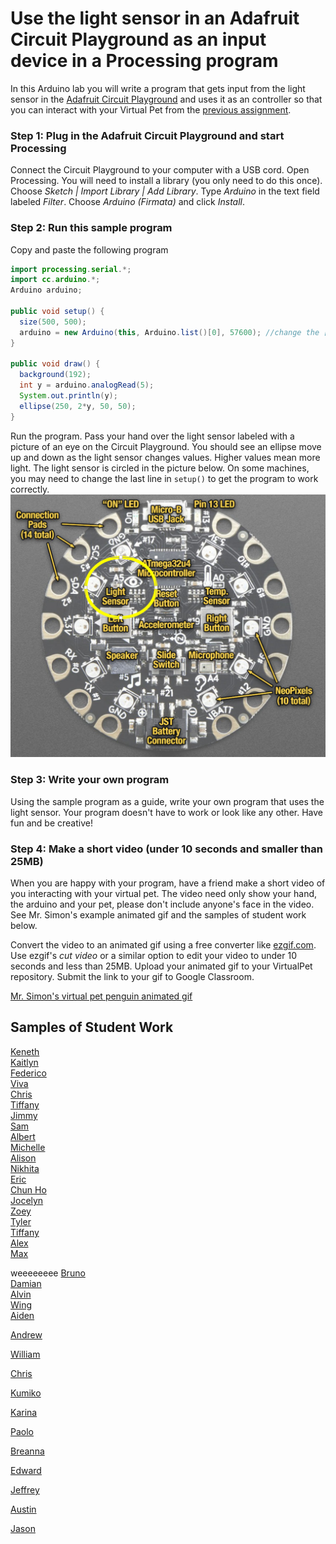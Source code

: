 # Use the light sensor in an Adafruit Circuit Playground as an input device in a Processing program
In this Arduino lab you will write a program that gets input from the light sensor in the [Adafruit Circuit Playground](https://www.adafruit.com/product/3000) and uses it as an controller so that you can interact with your Virtual Pet from the [previous assignment](https://github.com/APCSLowell/VirtualPet/blob/gh-pages/README.md#virtual-pet).

### Step 1: Plug in the Adafruit Circuit Playground and start Processing
Connect the Circuit Playground to your computer with a USB cord. Open Processing. You will need to install a library (you only need to do this once). Choose *Sketch | Import Library | Add Library*.  Type *Arduino* in the text field labeled *Filter*. Choose *Arduino (Firmata)* and click *Install*.

### Step 2: Run this sample program
Copy and paste the following program
```java {.line-numbers}
import processing.serial.*;
import cc.arduino.*;
Arduino arduino;

public void setup() {
  size(500, 500);
  arduino = new Arduino(this, Arduino.list()[0], 57600); //change the [0] to a [1] or [2] etc. if your program doesn't work
}

public void draw() {
  background(192);
  int y = arduino.analogRead(5);
  System.out.println(y);
  ellipse(250, 2*y, 50, 50);
}
```
Run the program. Pass your hand over the light sensor labeled with a picture of an eye on the Circuit Playground. You should see an ellipse move up and down as the light sensor changes values. Higher values mean more light. The light sensor is circled in the picture below. On some machines, you may need to change the last line in `setup()` to get the program to work correctly.
![](CircuitPlayground.PNG)

### Step 3: Write your own program
Using the sample program as a guide, write your own program that uses the light sensor. Your program doesn't have to work or look like any other. Have fun and be creative! 

### Step 4: Make a short video (under 10 seconds and smaller than 25MB)
When you are happy with your program, have a friend make a short video of you interacting with your virtual pet. The video need only show your hand, the arduino and your pet, please don't include anyone's face in the video. See Mr. Simon's example animated gif and the samples of student work below.   

Convert the video to an animated gif using a free converter like [ezgif.com](https://ezgif.com/). Use ezgif's *cut video* or a similar option to edit your video to under 10 seconds and less than 25MB. Upload your animated gif to your VirtualPet repository. Submit the link to your gif to Google Classroom. 

[Mr. Simon's virtual pet penguin animated gif](VirtualPenguin.gif)   

<!-- ### Have something cool that can be shown at back to school night?
Back to school night is Thursday September 19. Let me know if I can use your program at back to school night.   -->

Samples of Student Work
-----------------------
[Keneth](https://github.com/KenethL/VirtualPet/blob/gh-pages/ezgif.com-gif-maker.gif)   
[Kaitlyn](https://github.com/kaiyenpepper/VirtualPet/blob/gh-pages/ezgif.com-gif-maker.gif)   
[Federico](https://github.com/feaprile/VirtualPet/blob/gh-pages/ezgif.com-gif-maker.gif)   
[Viva](https://github.com/vivavoong/VirtualPet/blob/gh-pages/interactingwithfish.gif)   
[Chris](https://github.com/TophTheBro/LightSensorController/blob/master/ezgif.com-video-to-gif.gif)   
[Tiffany](https://github.com/TILOUIE2/VirtualPet/blob/gh-pages/ezgif.com-gif-maker.gif)   
[Jimmy](https://github.com/Jimmy1433223/VirtualPet/blob/gh-pages/ezgif.com-gif-maker.gif)   
[Sam](https://github.com/SamRosenblum415/VirtualPet/blob/gh-pages/ezgif.com-gif-maker.gif)   
[Albert](https://github.com/alshi31/VirtualPet/blob/gh-pages/Albert%20Shi's%20Virtual%20Pet%20Panda%20GIF.gif)   
[Michelle](https://github.com/mitan4/VirtualPet/blob/gh-pages/birdHop.gif)   
[Alison](https://github.com/apcsci/VirtualPet/blob/gh-pages/virtualpet_gif.gif)   
[Nikhita](https://github.com/Nilaw5/VirtualPet/blob/gh-pages/VirtualPet%20Light%20Gif.gif)   
[Eric](https://github.com/erchan3/VirtualPet/blob/gh-pages/ezgif.com-gif-maker.gif)   
[Chun Ho](https://github.com/chchen4/VirtualPet/blob/gh-pages/Mad%20Virtual%20Pet.gif)   
[Jocelyn](https://github.com/jxcelynyu/VirtualPet/blob/gh-pages/IMG_0589.GIF)   
[Zoey](https://github.com/zoeyzhu/VirtualPet/blob/gh-pages/IMG_8305.GIF)   
[Tyler](https://github.com/ty237/VirtualPet/blob/gh-pages/ezgif.com-gif-maker.gif)   
[Tiffany](https://github.com/tiffanyt11/VirtualPet/blob/gh-pages/ezgif-7-49449e974dc8.gif)   
[Alex](https://github.com/AlexHackathon/VirtualPet/blob/gh-pages/ezgif.com-gif-maker.gif)   
[Max](https://github.com/max-2023/VirtualPet/blob/gh-pages/Maxwell%20Xu%20-%20Interactive%20Virtual%20Pet.gif)   


weeeeeeee
[Bruno](https://github.com/bruno-415/VirtualPet/blob/gh-pages/petoctopus_gif.gif)   
[Damian](https://github.com/dabogdon/LightSensorController/blob/master/ezgif-7-c98aa93edc26.gif)    
[Alvin](https://github.com/alchan6/VirtualPet/blob/gh-pages/Virtual%20Pet%20Gif.gif)    
[Wing](https://github.com/wilai3/VirtualPet/blob/gh-pages/ezgif.com-gif-maker%20(1).gif)  
[Aiden](https://github.com/AidenShiu/VirtualPet/blob/gh-pages/ezgif-7-ab505aa2b4a4.gif) 

[Andrew](https://github.com/antan2/VirtualPet/blob/gh-pages/light%20sensor%20gif.gif)

[William](https://github.com/wicao1/VirtualPet/blob/gh-pages/virtual_pet_gif.gif)

[Chris](https://github.com/ChGee/VirtualPet/blob/gh-pages/D1A03D0F-BAB3-42A9-9C4A-906D4511673D.gif)

[Kumiko](https://github.com/kukomori/VirtualPet/blob/b213ec85dfabac02a42f1126524f14b71b459cdd/doggy.gif)

[Karina](https://github.com/kaanders17/VirtualPet/blob/gh-pages/Virtual%20Pet%20GIF.gif)

[Paolo](https://github.com/paolo415/VirtualPet/blob/gh-pages/lightSensorShark.gif)

[Breanna](https://github.com/paolo415/VirtualPet/blob/gh-pages/lightSensorShark.gif)

[Edward](https://github.com/edpilotte/VirtualPet/blob/gh-pages/ezgif.com-gif-maker.gif)

[Jeffrey](https://github.com/edpilotte/VirtualPet/blob/gh-pages/ezgif.com-gif-maker.gif)

[Austin](https://github.com/auwong1/VirtualPet/blob/908332eadb26acada225312c10647b8ef24e5854/bear.gif)

[Jason](https://github.com/jawong32/Virtual-Pet-Animation)
